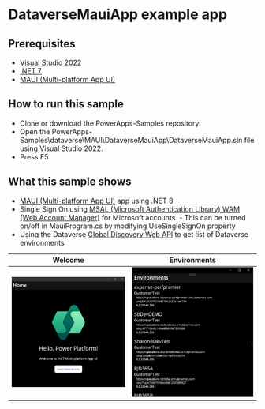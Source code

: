 # DataverseMauiApp example app

## Prerequisites

- [Visual Studio 2022](https://visualstudio.microsoft.com/vs)
- [.NET 7](https://dotnet.microsoft.com/download/dotnet/7.0)
- [MAUI (Multi-platform App UI)](https://dotnet.microsoft.com/en-us/learn/maui/first-app-tutorial/install)

## How to run this sample

- Clone or download the PowerApps-Samples repository.
- Open the PowerApps-Samples\dataverse\MAUI\DataverseMauiApp\DataverseMauiApp.sln file using Visual Studio 2022.
- Press F5

## What this sample shows

- [MAUI (Multi-platform App UI)](https://dotnet.microsoft.com/en-us/apps/maui) app using .NET 8
- Single Sign On using [MSAL (Microsoft Authentication Library) WAM (Web Account Manager)](https://learn.microsoft.com/en-us/entra/msal/dotnet/acquiring-tokens/desktop-mobile/wam) for Microsoft accounts. 
		- This can be turned on/off in MauiProgram.cs by modifying UseSingleSignOn property
- Using the Dataverse [Global Discovery Web API](https://learn.microsoft.com/en-us/power-apps/developer/data-platform/discovery-service) to get list of Dataverse environments

Welcome             |  Environments
:------------------:|:-------------------------:
![welcome](DataverseMauiApp/welcome.png)  |  ![environments](DataverseMauiApp/environments.png)
